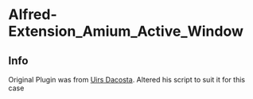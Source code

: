 Alfred-Extension_Amium_Active_Window
====================================

## Info
Original Plugin was from [Uirs Dacosta](http://urisdacosta.tumblr.com/post/13767011309/alfred-extension-for-adium-chat).
Altered his script to suit it for this case